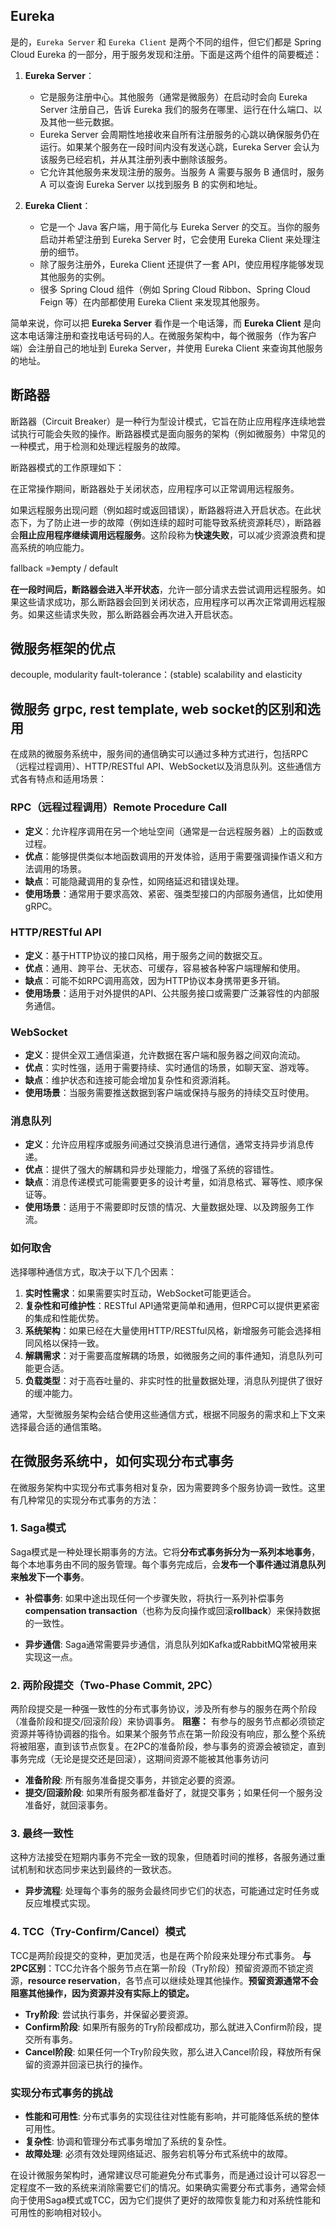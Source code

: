 ## Eureka
是的，`Eureka Server` 和 `Eureka Client` 是两个不同的组件，但它们都是 Spring Cloud Eureka 的一部分，用于服务发现和注册。下面是这两个组件的简要概述：

1. **Eureka Server**：
   - 它是服务注册中心。其他服务（通常是微服务）在启动时会向 Eureka Server 注册自己，告诉 Eureka 我们的服务在哪里、运行在什么端口、以及其他一些元数据。
   - Eureka Server 会周期性地接收来自所有注册服务的心跳以确保服务仍在运行。如果某个服务在一段时间内没有发送心跳，Eureka Server 会认为该服务已经宕机，并从其注册列表中删除该服务。
   - 它允许其他服务来发现注册的服务。当服务 A 需要与服务 B 通信时，服务 A 可以查询 Eureka Server 以找到服务 B 的实例和地址。

2. **Eureka Client**：
   - 它是一个 Java 客户端，用于简化与 Eureka Server 的交互。当你的服务启动并希望注册到 Eureka Server 时，它会使用 Eureka Client 来处理注册的细节。
   - 除了服务注册外，Eureka Client 还提供了一套 API，使应用程序能够发现其他服务的实例。
   - 很多 Spring Cloud 组件（例如 Spring Cloud Ribbon、Spring Cloud Feign 等）在内部都使用 Eureka Client 来发现其他服务。
   
简单来说，你可以把 **Eureka Server** 看作是一个电话簿，而 **Eureka Client** 是向这本电话簿注册和查找电话号码的人。在微服务架构中，每个微服务（作为客户端）会注册自己的地址到 Eureka Server，并使用 Eureka Client 来查询其他服务的地址。
## 断路器
断路器（Circuit Breaker）是一种行为型设计模式，它旨在防止应用程序连续地尝试执行可能会失败的操作。断路器模式是面向服务的架构（例如微服务）中常见的一种模式，用于检测和处理远程服务的故障。

断路器模式的工作原理如下：

在正常操作期间，断路器处于关闭状态，应用程序可以正常调用远程服务。

如果远程服务出现问题（例如超时或返回错误），断路器将进入开启状态。在此状态下，为了防止进一步的故障（例如连续的超时可能导致系统资源耗尽），断路器会**阻止应用程序继续调用远程服务**。这阶段称为**快速失败**，可以减少资源浪费和提高系统的响应能力。

fallback =》empty / default

**在一段时间后，断路器会进入半开状态**，允许一部分请求去尝试调用远程服务。如果这些请求成功，那么断路器会回到关闭状态，应用程序可以再次正常调用远程服务。如果这些请求失败，那么断路器会再次进入开启状态。

## 微服务框架的优点
decouple, modularity
fault-tolerance：(stable)
scalability and elasticity

## 微服务 grpc, rest template, web socket的区别和选用
在成熟的微服务系统中，服务间的通信确实可以通过多种方式进行，包括RPC（远程过程调用）、HTTP/RESTful API、WebSocket以及消息队列。这些通信方式各有特点和适用场景：

### RPC（远程过程调用）Remote Procedure Call

- **定义**：允许程序调用在另一个地址空间（通常是一台远程服务器）上的函数或过程。
- **优点**：能够提供类似本地函数调用的开发体验，适用于需要强调操作语义和方法调用的场景。
- **缺点**：可能隐藏调用的复杂性，如网络延迟和错误处理。
- **使用场景**：通常用于要求高效、紧密、强类型接口的内部服务通信，比如使用gRPC。

### HTTP/RESTful API

- **定义**：基于HTTP协议的接口风格，用于服务之间的数据交互。
- **优点**：通用、跨平台、无状态、可缓存，容易被各种客户端理解和使用。
- **缺点**：可能不如RPC调用高效，因为HTTP协议本身携带更多开销。
- **使用场景**：适用于对外提供的API、公共服务接口或需要广泛兼容性的内部服务通信。

### WebSocket

- **定义**：提供全双工通信渠道，允许数据在客户端和服务器之间双向流动。
- **优点**：实时性强，适用于需要持续、实时通信的场景，如聊天室、游戏等。
- **缺点**：维护状态和连接可能会增加复杂性和资源消耗。
- **使用场景**：当服务需要推送数据到客户端或保持与服务的持续交互时使用。

### 消息队列

- **定义**：允许应用程序或服务间通过交换消息进行通信，通常支持异步消息传递。
- **优点**：提供了强大的解耦和异步处理能力，增强了系统的容错性。
- **缺点**：消息传递模式可能需要更多的设计考量，如消息格式、幂等性、顺序保证等。
- **使用场景**：适用于不需要即时反馈的情况、大量数据处理、以及跨服务工作流。

### 如何取舍

选择哪种通信方式，取决于以下几个因素：

1. **实时性需求**：如果需要实时互动，WebSocket可能更适合。
2. **复杂性和可维护性**：RESTful API通常更简单和通用，但RPC可以提供更紧密的集成和性能优势。
3. **系统架构**：如果已经在大量使用HTTP/RESTful风格，新增服务可能会选择相同风格以保持一致。
4. **解耦需求**：对于需要高度解耦的场景，如微服务之间的事件通知，消息队列可能更合适。
5. **负载类型**：对于高吞吐量的、非实时性的批量数据处理，消息队列提供了很好的缓冲能力。

通常，大型微服务架构会结合使用这些通信方式，根据不同服务的需求和上下文来选择最合适的通信策略。


## 在微服务系统中，如何实现分布式事务

在微服务架构中实现分布式事务相对复杂，因为需要跨多个服务协调一致性。这里有几种常见的实现分布式事务的方法：

### 1. Saga模式

Saga模式是一种处理长期事务的方法。它将**分布式事务拆分为一系列本地事务**，每个本地事务由不同的服务管理。每个事务完成后，会**发布一个事件通过消息队列来触发下一个事务**。

- **补偿事务**: 如果中途出现任何一个步骤失败，将执行一系列补偿事务**compensation transaction**（也称为反向操作或回滚**rollback**）来保持数据的一致性。

- **异步通信**: Saga通常需要异步通信，消息队列如Kafka或RabbitMQ常被用来实现这一点。

### 2. 两阶段提交（Two-Phase Commit, 2PC）

两阶段提交是一种强一致性的分布式事务协议，涉及所有参与的服务在两个阶段（准备阶段和提交/回滚阶段）来协调事务。
**阻塞：**
有参与的服务节点都必须锁定资源并等待协调器的指令。如果某个服务节点在第一阶段没有响应，那么整个系统将被阻塞，直到该节点恢复。在2PC的准备阶段，参与事务的资源会被锁定，直到事务完成（无论是提交还是回滚），这期间资源不能被其他事务访问

- **准备阶段**: 所有服务准备提交事务，并锁定必要的资源。
- **提交/回滚阶段**: 如果所有服务都准备好了，就提交事务；如果任何一个服务没准备好，就回滚事务。

### 3. 最终一致性

这种方法接受在短期内事务不完全一致的现象，但随着时间的推移，各服务通过重试机制和状态同步来达到最终的一致状态。

- **异步流程**: 处理每个事务的服务会最终同步它们的状态，可能通过定时任务或反应堆模式实现。

### 4. TCC（Try-Confirm/Cancel）模式

TCC是两阶段提交的变种，更加灵活，也是在两个阶段来处理分布式事务。
**与2PC区别**：TCC允许各个服务节点在第一阶段（Try阶段）预留资源而不锁定资源，**resource reservation**，各节点可以继续处理其他操作。**预留资源通常不会阻塞其他操作，因为资源并没有实际上的锁定。**

- **Try阶段**: 尝试执行事务，并保留必要资源。
- **Confirm阶段**: 如果所有服务的Try阶段都成功，那么就进入Confirm阶段，提交所有事务。
- **Cancel阶段**: 如果任何一个Try阶段失败，那么进入Cancel阶段，释放所有保留的资源并回滚已执行的操作。

### 实现分布式事务的挑战

- **性能和可用性**: 分布式事务的实现往往对性能有影响，并可能降低系统的整体可用性。
- **复杂性**: 协调和管理分布式事务增加了系统的复杂性。
- **故障处理**: 必须有效处理网络延迟、服务宕机等分布式系统中的故障。

在设计微服务架构时，通常建议尽可能避免分布式事务，而是通过设计可以容忍一定程度不一致的系统来消除需要它们的情况。如果确实需要分布式事务，通常会倾向于使用Saga模式或TCC，因为它们提供了更好的故障恢复能力和对系统性能和可用性的影响相对较小。